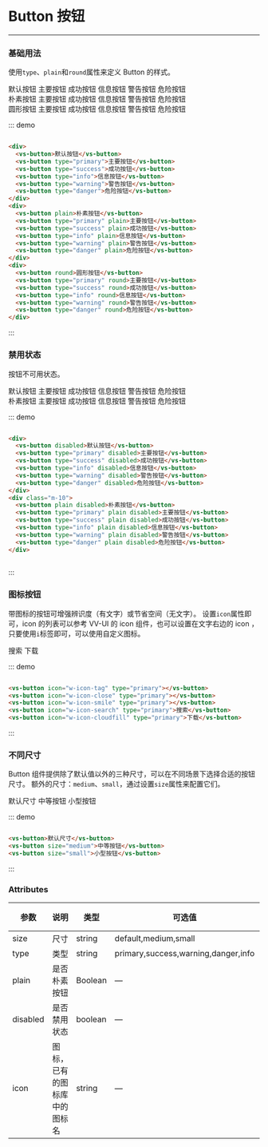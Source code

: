 # Button 按钮
----
### 基础用法
使用```type```、```plain```和```round```属性来定义 Button 的样式。

<div class="demo-block">
  <div>
    <vs-button>默认按钮</vs-button>
    <vs-button type="primary">主要按钮</vs-button>
    <vs-button type="success">成功按钮</vs-button>
    <vs-button type="info">信息按钮</vs-button>
    <vs-button type="warning">警告按钮</vs-button>
    <vs-button type="danger">危险按钮</vs-button>
  </div>
  <div class="m-10">
    <vs-button plain>朴素按钮</vs-button>
    <vs-button type="primary" plain>主要按钮</vs-button>
    <vs-button type="success" plain>成功按钮</vs-button>
    <vs-button type="info" plain>信息按钮</vs-button>
    <vs-button type="warning" plain>警告按钮</vs-button>
    <vs-button type="danger" plain>危险按钮</vs-button>
  </div>
  <div class="m-10">
    <vs-button round>圆形按钮</vs-button>
    <vs-button type="primary" round>主要按钮</vs-button>
    <vs-button type="success" round>成功按钮</vs-button>
    <vs-button type="info" round>信息按钮</vs-button>
    <vs-button type="warning" round>警告按钮</vs-button>
    <vs-button type="danger" round>危险按钮</vs-button>
  </div>
</div>

::: demo
```html

<div>
  <vs-button>默认按钮</vs-button>
  <vs-button type="primary">主要按钮</vs-button>
  <vs-button type="success">成功按钮</vs-button>
  <vs-button type="info">信息按钮</vs-button>
  <vs-button type="warning">警告按钮</vs-button>
  <vs-button type="danger">危险按钮</vs-button>
</div>
<div>
  <vs-button plain>朴素按钮</vs-button>
  <vs-button type="primary" plain>主要按钮</vs-button>
  <vs-button type="success" plain>成功按钮</vs-button>
  <vs-button type="info" plain>信息按钮</vs-button>
  <vs-button type="warning" plain>警告按钮</vs-button>
  <vs-button type="danger" plain>危险按钮</vs-button>
</div>
<div>
  <vs-button round>圆形按钮</vs-button>
  <vs-button type="primary" round>主要按钮</vs-button>
  <vs-button type="success" round>成功按钮</vs-button>
  <vs-button type="info" round>信息按钮</vs-button>
  <vs-button type="warning" round>警告按钮</vs-button>
  <vs-button type="danger" round>危险按钮</vs-button>
</div>

```
:::

### 禁用状态

按钮不可用状态。

<div class="demo-block">
  <div>
    <vs-button disabled>默认按钮</vs-button>
    <vs-button type="primary" disabled>主要按钮</vs-button>
    <vs-button type="success" disabled>成功按钮</vs-button>
    <vs-button type="info" disabled>信息按钮</vs-button>
    <vs-button type="warning" disabled>警告按钮</vs-button>
    <vs-button type="danger" disabled>危险按钮</vs-button>
  </div>
  <div class="m-10">
    <vs-button plain disabled>朴素按钮</vs-button>
    <vs-button type="primary" plain disabled>主要按钮</vs-button>
    <vs-button type="success" plain disabled>成功按钮</vs-button>
    <vs-button type="info" plain disabled>信息按钮</vs-button>
    <vs-button type="warning" plain disabled>警告按钮</vs-button>
    <vs-button type="danger" plain disabled>危险按钮</vs-button>
  </div>
</div>

::: demo
```html

<div>
  <vs-button disabled>默认按钮</vs-button>
  <vs-button type="primary" disabled>主要按钮</vs-button>
  <vs-button type="success" disabled>成功按钮</vs-button>
  <vs-button type="info" disabled>信息按钮</vs-button>
  <vs-button type="warning" disabled>警告按钮</vs-button>
  <vs-button type="danger" disabled>危险按钮</vs-button>
</div>
<div class="m-10">
  <vs-button plain disabled>朴素按钮</vs-button>
  <vs-button type="primary" plain disabled>主要按钮</vs-button>
  <vs-button type="success" plain disabled>成功按钮</vs-button>
  <vs-button type="info" plain disabled>信息按钮</vs-button>
  <vs-button type="warning" plain disabled>警告按钮</vs-button>
  <vs-button type="danger" plain disabled>危险按钮</vs-button>
</div>
  
```
:::

### 图标按钮
带图标的按钮可增强辨识度（有文字）或节省空间（无文字）。
设置```icon```属性即可，icon 的列表可以参考 VV-UI 的 icon 组件，也可以设置在文字右边的 icon ，只要使用```i```标签即可，可以使用自定义图标。
<div class="demo-block">
  <vs-button icon="w-icon-tag" type="primary"></vs-button>
  <vs-button icon="w-icon-close" type="primary"></vs-button>
  <vs-button icon="w-icon-smile" type="primary"></vs-button>
  <vs-button icon="w-icon-search" type="primary">搜索</vs-button>
  <vs-button icon="w-icon-cloudfill" type="primary">下载</vs-button>
</div>

::: demo
```html

<vs-button icon="w-icon-tag" type="primary"></vs-button>
<vs-button icon="w-icon-close" type="primary"></vs-button>
<vs-button icon="w-icon-smile" type="primary"></vs-button>
<vs-button icon="w-icon-search" type="primary">搜索</vs-button>
<vs-button icon="w-icon-cloudfill" type="primary">下载</vs-button>

```
:::


### 不同尺寸

Button 组件提供除了默认值以外的三种尺寸，可以在不同场景下选择合适的按钮尺寸。
额外的尺寸：```medium```、```small```，通过设置```size```属性来配置它们。
<div class="demo-block">
  <vs-button>默认尺寸</vs-button>
  <vs-button size="medium">中等按钮</vs-button>
  <vs-button size="small">小型按钮</vs-button>
</div>

::: demo
```html

<vs-button>默认尺寸</vs-button>
<vs-button size="medium">中等按钮</vs-button>
<vs-button size="small">小型按钮</vs-button>

```
:::

### Attributes
| 参数      | 说明    | 类型      | 可选值       | 默认值   |
|---------- |-------- |---------- |-------------  |-------- |
| size     | 尺寸   | string  |   default,medium,small            |    —     |
| type     | 类型   | string    |   primary,success,warning,danger,info |     —    |
| plain     | 是否朴素按钮   | Boolean    | — | false   |
| disabled  | 是否禁用状态    | boolean   | —   | false   |
| icon  | 图标，已有的图标库中的图标名 | string   |  —  |  —  |
